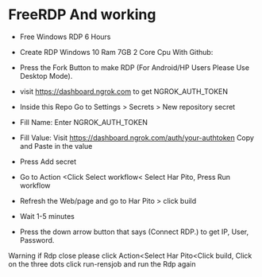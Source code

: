 # FreeRDP And working 


- Free Windows RDP 6 Hours

- Create RDP Windows 10 Ram 7GB 2 Core Cpu With Github:

- Press the Fork Button to make RDP (For Android/HP Users Please Use Desktop Mode).

- visit https://dashboard.ngrok.com to get NGROK_AUTH_TOKEN

- Inside this Repo Go to Settings > Secrets > New repository secret

- Fill Name: Enter NGROK_AUTH_TOKEN

- Fill Value: Visit https://dashboard.ngrok.com/auth/your-authtoken Copy and Paste in the value

- Press Add secret

- Go to Action <Click Select workflow< Select Har Pito, Press Run workflow

- Refresh the Web/page and go to Har Pito > click build

- Wait 1-5 minutes

- Press the down arrow button that says (Connect RDP.) to get IP, User, Password.


Warning if Rdp close please click Action<Select Har Pito<Click build, Click on the three dots click run-rensjob and run the Rdp again
